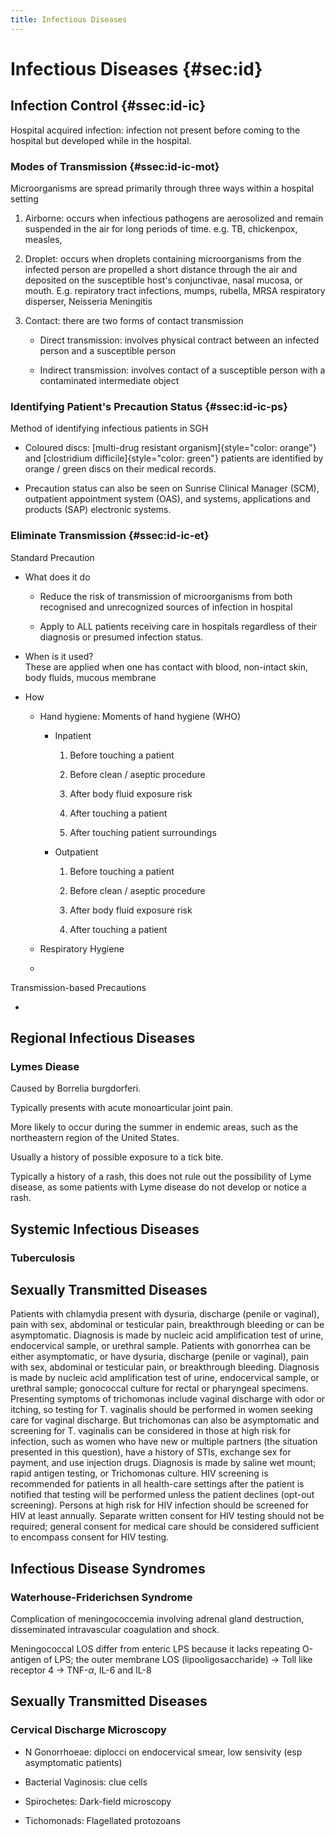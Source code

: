 ```yaml
---
title: Infectious Diseases
---
```

Infectious Diseases {#sec:id}
===================

Infection Control {#ssec:id-ic}
-----------------

Hospital acquired infection: infection not present before coming to the hospital but developed while in the hospital.

### Modes of Transmission {#ssec:id-ic-mot}

Microorganisms are spread primarily through three ways within a hospital setting

1.  Airborne: occurs when infectious pathogens are aerosolized and remain suspended in the air for long periods of time. e.g. TB, chickenpox, measles,

2.  Droplet: occurs when droplets containing microorganisms from the infected person are propelled a short distance through the air and deposited on the susceptible host's conjunctivae, nasal mucosa, or mouth. E.g. repiratory tract infections, mumps, rubella, MRSA respiratory disperser, Neisseria Meningitis

3.  Contact: there are two forms of contact transmission

    -   Direct transmission: involves physical contract between an infected person and a susceptible person

    -   Indirect transmission: involves contact of a susceptible person with a contaminated intermediate object

### Identifying Patient's Precaution Status {#ssec:id-ic-ps}

Method of identifying infectious patients in SGH

-   Coloured discs: [multi-drug resistant organism]{style="color: orange"} and [clostridium difficile]{style="color: green"} patients are identified by orange / green discs on their medical records.

-   Precaution status can also be seen on Sunrise Clinical Manager (SCM), outpatient appointment system (OAS), and systems, applications and products (SAP) electronic systems.

### Eliminate Transmission {#ssec:id-ic-et}

Standard Precaution

-   What does it do

    -   Reduce the risk of transmission of microorganisms from both recognised and unrecognized sources of infection in hospital

    -   Apply to ALL patients receiving care in hospitals regardless of their diagnosis or presumed infection status.

-   When is it used?\
    These are applied when one has contact with blood, non-intact skin, body fluids, mucous membrane

-   How

    -   Hand hygiene: Moments of hand hygiene (WHO)

        -   Inpatient

            1.  Before touching a patient

            2.  Before clean / aseptic procedure

            3.  After body fluid exposure risk

            4.  After touching a patient

            5.  After touching patient surroundings

        -   Outpatient

            1.  Before touching a patient

            2.  Before clean / aseptic procedure

            3.  After body fluid exposure risk

            4.  After touching a patient

    -   Respiratory Hygiene

    -   

Transmission-based Precautions

-   

Regional Infectious Diseases
----------------------------

### Lymes Diease

Caused by Borrelia burgdorferi.

Typically presents with acute monoarticular joint pain.

More likely to occur during the summer in endemic areas, such as the northeastern region of the United States.

Usually a history of possible exposure to a tick bite.

Typically a history of a rash, this does not rule out the possibility of Lyme disease, as some patients with Lyme disease do not develop or notice a rash.

Systemic Infectious Diseases
----------------------------

### Tuberculosis

Sexually Transmitted Diseases
-----------------------------

Patients with chlamydia present with dysuria, discharge (penile or vaginal), pain with sex, abdominal or testicular pain, breakthrough bleeding or can be asymptomatic. Diagnosis is made by nucleic acid amplification test of urine, endocervical sample, or urethral sample. Patients with gonorrhea can be either asymptomatic, or have dysuria, discharge (penile or vaginal), pain with sex, abdominal or testicular pain, or breakthrough bleeding. Diagnosis is made by nucleic acid amplification test of urine, endocervical sample, or urethral sample; gonococcal culture for rectal or pharyngeal specimens. Presenting symptoms of trichomonas include vaginal discharge with odor or itching, so testing for T. vaginalis should be performed in women seeking care for vaginal discharge. But trichomonas can also be asymptomatic and screening for T. vaginalis can be considered in those at high risk for infection, such as women who have new or multiple partners (the situation presented in this question), have a history of STIs, exchange sex for payment, and use injection drugs. Diagnosis is made by saline wet mount; rapid antigen testing, or Trichomonas culture. HIV screening is recommended for patients in all health-care settings after the patient is notified that testing will be performed unless the patient declines (opt-out screening). Persons at high risk for HIV infection should be screened for HIV at least annually. Separate written consent for HIV testing should not be required; general consent for medical care should be considered sufficient to encompass consent for HIV testing.

Infectious Disease Syndromes
----------------------------

### Waterhouse-Friderichsen Syndrome

Complication of meningococcemia involving adrenal gland destruction, disseminated intravascular coagulation and shock.

Meningococcal LOS differ from enteric LPS because it lacks repeating O-antigen of LPS; the outer membrane LOS (lipooligosaccharide) -\> Toll like receptor 4 -\> TNF-$\alpha$, IL-6 and IL-8

Sexually Transmitted Diseases
-----------------------------

### Cervical Discharge Microscopy

-   N Gonorrhoeae: diplocci on endocervical smear, low sensivity (esp asymptomatic patients)

-   Bacterial Vaginosis: clue cells

-   Spirochetes: Dark-field microscopy

-   Tichomonads: Flagellated protozoans
